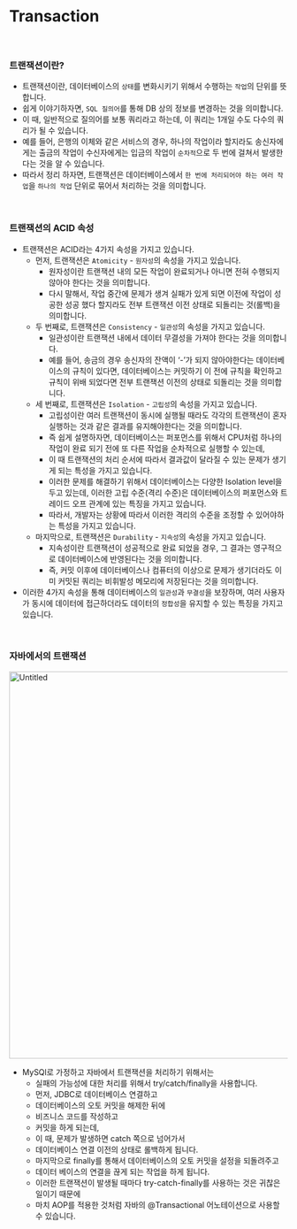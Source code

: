# Transaction

<br>


### 트랜잭션이란?

- 트랜잭션이란, 데이터베이스의 `상태`를 변화시키기 위해서 수행하는 `작업`의 단위를 뜻합니다.
- 쉽게 이야기하자면, `SQL 질의어`를 통해 DB 상의 정보를 변경하는 것을 의미합니다.
- 이 때, 일반적으로 질의어를 보통 쿼리라고 하는데, 이 쿼리는 1개일 수도 다수의 쿼리가 될 수 있습니다.
- 예를 들어, 은행의 이체와 같은 서비스의 경우, 하나의 작업이라 할지라도 송신자에게는 출금의 작업이 수신자에게는 입금의 작업이 `순차적`으로 두 번에 걸쳐서 발생한다는 것을 알 수 있습니다.
- 따라서 정리 하자면, 트랜잭션은 데이터베이스에서 `한 번에 처리되어야 하는 여러 작업`을 `하나의 작업` 단위로 묶어서 처리하는 것을 의미합니다.
<br>

### 트랜잭션의 ACID 속성

- 트랜잭션은 ACID라는 4가지 속성을 가지고 있습니다.
    - 먼저, 트랜잭션은 `Atomicity` - `원자성`의 속성을 가지고 있습니다.
        - 원자성이란 트랜잭션 내의 모든 작업이 완료되거나 아니면 전혀 수행되지 않아야 한다는 것을 의미합니다.
        - 다시 말해서, 작업 중간에 문제가 생겨 실패가 있게 되면 이전에 작업이 성공한 성공 했다 할지라도 전부 트랜잭션 이전 상태로 되돌리는 것(롤백)을 의미합니다.
    - 두 번째로, 트랜잭션은 `Consistency` - `일관성`의 속성을 가지고 있습니다.
        - 일관성이란 트랜잭션 내에서 데이터 무결성을 가져야 한다는 것을 의미합니다.
        - 예를 들어, 송금의 경우 송신자의 잔액이 ‘-’가 되지 않아야한다는 데이터베이스의 규칙이 있다면, 데이터베이스는 커밋하기 이 전에 규칙을 확인하고 규칙이 위배 되었다면 전부 트랜잭션 이전의 상태로 되돌리는 것을 의미합니다.
    - 세 번째로, 트랜잭션은 `Isolation` - `고립성`의 속성을 가지고 있습니다.
        - 고립성이란 여러 트랜잭션이 동시에 실행될 때라도 각각의 트랜잭션이 혼자 실행하는 것과 같은 결과를 유지해야한다는 것을 의미합니다.
        - 즉 쉽게 설명하자면, 데이터베이스는 퍼포먼스를 위해서 CPU처럼 하나의 작업이 완료 되기 전에 또 다른 작업을 순차적으로 실행할 수 있는데,
        - 이 때 트랜잭션의 처리 순서에 따라서 결과값이 달라질 수 있는 문제가 생기게 되는 특성을 가지고 있습니다.
        - 이러한 문제를 해결하기 위해서 데이터베이스는 다양한 Isolation level을 두고 있는데, 이러한 고립 수준(격리 수준)은 데이터베이스의 퍼포먼스와 트레이드 오프 관계에 있는 특징을 가지고 있습니다.
        - 따라서, 개발자는 상황에 따라서 이러한 격리의 수준을 조정할 수 있어야하는 특성을 가지고 있습니다.
    - 마지막으로, 트랜잭션은 `Durability` - `지속성`의 속성을 가지고 있습니다.
        - 지속성이란 트랜잭션이 성공적으로 완료 되었을 경우, 그 결과는 영구적으로 데이터베이스에 반영된다는 것을 의미합니다.
        - 즉, 커밋 이후에 데이터베이스나 컴퓨터의 이상으로 문제가 생기더라도 이미 커밋된 쿼리는 비휘발성 메모리에 저장된다는 것을 의미합니다.
- 이러한 4가지 속성을 통해 데이터베이스의 `일관성`과 `무결성`을 보장하며, 여러 사용자가 동시에 데이터에 접근하더라도 데이터의 `정합성`을 유지할 수 있는 특징을 가지고 있습니다.
<br>

### 자바에서의 트랜잭션

  <img width="700" alt="Untitled" src="https://user-images.githubusercontent.com/88137420/226912523-a515adee-2104-4ceb-825b-b8a7d0cbbd82.png">


- MySQl로 가정하고 자바에서 트랜잭션을 처리하기 위해서는
    - 실패의 가능성에 대한 처리를 위해서 try/catch/finally을 사용합니다.
    - 먼저, JDBC로 데이터베이스 연결하고
    - 데이터베이스의 오토 커밋을 해제한 뒤에
    - 비즈니스 코드를 작성하고
    - 커밋을 하게 되는데,
    - 이 때, 문제가 발생하면 catch 쪽으로 넘어가서
    - 데이터베이스 연결 이전의 상태로 롤백하게 됩니다.
    - 마지막으로 finally를 통해서 데이터베이스의 오토 커밋을 설정을 되돌려주고
    - 데이터 베이스의 연결을 끊게 되는 작업을 하게 됩니다.
    - 이러한 트랜잭션이 발생될 때마다 try-catch-finally를 사용하는 것은 귀찮은 일이기 때문에
    - 마치 AOP를 적용한 것처럼 자바의 @Transactional 어노테이션으로 사용할 수 있습니다.

<br>
